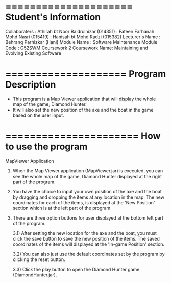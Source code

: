 =====================
Student's Information
=====================
Collaboraters   : Athirah bt Noor Baidrulnizar (014351)
                : Fateen Farhanah Mohd Nasri (015419)
                : Hanisah bt Mohd Radzi  (015382)
Lecturer's Name : Behrang Parhizkar (Hani)
Module Name     : Software Maintenance
Module Code     : G52SWM
Coursework 2
Coursework Name: Maintaining and Evolving Existing Software

====================
Program Description
====================
* This program is a Map Viewer application that will display 
  the whole map of the game, Diamond Hunter.
* It will also set the new position of the axe and the boat in 
  the game based on the user input.

======================
How to use the program
======================

MapViewer Application

1) When the Map Viewer application (MapViewer.jar) is executed, you can see the 
   whole map of the game, Diamond Hunter displayed at the right 
   part of the program.

2) You have the choice to input your own position of the axe and 
   the boat by dragging and dropping the items at any location in 
   the map. The new coordinates for each of the items, is displayed 
   at the 'New Position' section which is at the left part of the program.

3) There are three option buttons for user displayed at the bottom left part 
   of the program.
   
   3.1) After setting the new location for the axe and the boat, you must 
        click the save button to save the new position of the items. The saved
        coordinates of the items will displayed at the 'In-game Position' section.

   3.2) You can also just use the default coordinates set by the program by 
        clicking the reset button.

   3.3) Click the play button to open the Diamond Hunter game (DiamondHunter.jar). 